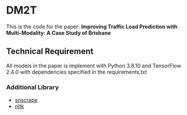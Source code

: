 # DM2T
This is the code for the paper: <b>Improving Traffic Load Prediction with Multi-Modality: A Case Study of Brisbane</b>

## Technical Requirement
All models in the paper is implement with Python 3.8.10 and TensorFlow 2.4.0 with dependencies specified in the requirements.txt 

### Additional Library
<ul>
  <li><a href="https://github.com/JustAnotherArchivist/snscrape">snscrape</a></li>
  <li><a href="https://www.nltk.org/">nltk</a></li>
</ul>

